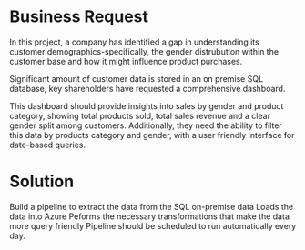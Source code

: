 # Business Request
In this project, a company has identified a gap in understanding its customer demographics-specifically, the gender distrubution within the customer base and how it might influence product purchases.

Significant amount of customer data is stored in an on premise SQL database, key shareholders have requested a comprehensive dashboard.

This dashboard should provide insights into sales by gender and product category, showing total products sold, total sales revenue and a clear gender split among customers. Additionally, they need the ability to filter this data by products category and gender, with a user friendly interface for date-based queries.

# Solution
Build a pipeline to extract the data from the SQL on-premise data
Loads the data into Azure
Peforms the necessary transformations that make the data more query friendly
Pipeline should be scheduled to run automatically every day.
